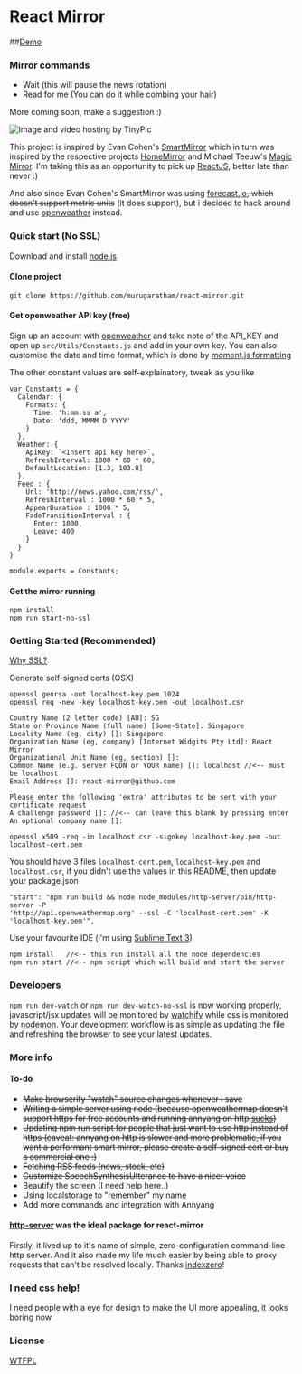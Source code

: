
# React Mirror

##<a href="http://murugaratham.github.io/react-mirror" target="_blank">Demo</a>


### Mirror commands
- Wait (this will pause the news rotation)
- Read for me (You can do it while combing your hair)

More coming soon, make a suggestion :)

<img src="http://i64.tinypic.com/sy9rb7.jpg" border="0" alt="Image and video hosting by TinyPic" />

This project is inspired by Evan Cohen's [SmartMirror](https://github.com/evancohen/smart-mirror) which in turn was inspired by the respective projects [HomeMirror](https://github.com/HannahMitt/HomeMirror) and Michael Teeuw's [Magic Mirror](http://michaelteeuw.nl/tagged/magicmirror). 
I'm taking this as an opportunity to pick up [ReactJS](https://facebook.github.io/react/), better late than never :)

And also since Evan Cohen's SmartMirror was using [forecast.io](http://forecast.io/)~~, which doesn't support metric units~~ (it does support), but i decided to hack around and use [openweather](http://www.openweathermap.com/api) instead.

### Quick start (No SSL)
Download and install [node.js](https://nodejs.org/en/)

#### Clone project
```
git clone https://github.com/murugaratham/react-mirror.git
```

#### Get openweather API key (free)
Sign up an account with [openweather](http://home.openweathermap.org/users/sign_in) and take note of the API_KEY and open up `src/Utils/Constants.js` and add in your own key. You can also customise the date and time format, which is done by [moment.js formatting](http://momentjs.com/docs/#/displaying/)

The other constant values are self-explainatory, tweak as you like

```
var Constants = {
  Calendar: {
    Formats: {
      Time: 'h:mm:ss a',
      Date: 'ddd, MMMM D YYYY'
    }
  },
  Weather: {
    ApiKey: `<Insert api key here>`,
    RefreshInterval: 1000 * 60 * 60,
    DefaultLocation: [1.3, 103.8]
  },  
  Feed : {
    Url: 'http://news.yahoo.com/rss/',
    RefreshInterval : 1000 * 60 * 5,
    AppearDuration : 1000 * 5,
    FadeTransitionInterval : {
      Enter: 1000,
      Leave: 400
    }
  }
}

module.exports = Constants;

```

#### Get the mirror running
```
npm install
npm run start-no-ssl
```

### Getting Started (Recommended)

[Why SSL?](https://github.com/TalAter/annyang#annyang-would-like-to-use-your-microphone)

Generate self-signed certs (OSX)
```
openssl genrsa -out localhost-key.pem 1024
openssl req -new -key localhost-key.pem -out localhost.csr

Country Name (2 letter code) [AU]: SG
State or Province Name (full name) [Some-State]: Singapore
Locality Name (eg, city) []: Singapore
Organization Name (eg, company) [Internet Widgits Pty Ltd]: React Mirror 
Organizational Unit Name (eg, section) []: 
Common Name (e.g. server FQDN or YOUR name) []: localhost //<-- must be localhost
Email Address []: react-mirror@github.com

Please enter the following 'extra' attributes to be sent with your certificate request 
A challenge password []: //<-- can leave this blank by pressing enter
An optional company name []:

openssl x509 -req -in localhost.csr -signkey localhost-key.pem -out localhost-cert.pem
```
You should have 3 files `localhost-cert.pem`, `localhost-key.pem` and `localhost.csr`, if you didn't use the values in this README, then update your package.json

```
"start": "npm run build && node node_modules/http-server/bin/http-server -P 
'http://api.openweathermap.org' --ssl -C 'localhost-cert.pem' -K 'localhost-key.pem'",
```
Use your favourite IDE (i'm using [Sublime Text 3](http://www.sublimetext.com/3))

```
npm install   //<-- this run install all the node dependencies
npm run start //<-- npm script which will build and start the server
```

### Developers
`npm run dev-watch` or `npm run dev-watch-no-ssl` is now working properly, javascript/jsx updates will be monitored by [watchify](https://github.com/substack/watchify) while css is monitored by [nodemon](https://github.com/remy/nodemon). Your development workflow is as simple as updating the file and refreshing the browser to see your latest updates.

### More info
#### To-do
- ~~Make browserify "watch" source changes whenever i save~~
- ~~Writing a simple server using node (because openweathermap doesn't support https for free accounts and running annyang on http [sucks](https://github.com/TalAter/annyang))~~
- ~~Updating npm run script for people that just want to use http instead of https (caveat: annyang on http is slower and more problematic, if you want a performant smart mirror, please create a self-signed cert or buy a commercial one :)~~
- ~~Fetching RSS feeds (news, stock, etc)~~
- ~~Customize SpeechSynthesisUtterance to have a nicer voice~~
- Beautify the screen (I need help here..)
- Using localstorage to "remember" my name
- Add more commands and integration with Annyang


#### [http-server](https://github.com/indexzero/http-server) was the ideal package for react-mirror
Firstly, it lived up to it's name of simple, zero-configuration command-line http server. And it also made my life much easier by being able to proxy requests that can't be resolved locally. Thanks [indexzero](https://github.com/indexzero)!

### I need css help!
I need people with a eye for design to make the UI more appealing, it looks boring now

### License
[WTFPL](http://www.wtfpl.net/)
